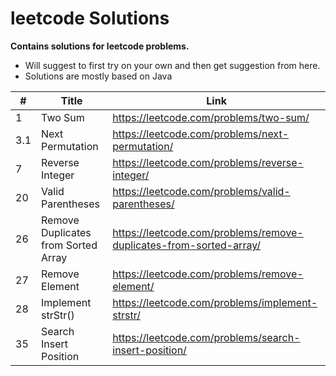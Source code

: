 # leetcode Solutions
**Contains solutions for leetcode problems.**

 - Will suggest to first try on your own and then get suggestion from here. 
 - Solutions are mostly based on Java

| #   | Title | Link |
|-----| ----- | ---- |
 | 1   |Two Sum|https://leetcode.com/problems/two-sum/|
| 3.1 |Next Permutation|https://leetcode.com/problems/next-permutation/|
| 7   |Reverse Integer|https://leetcode.com/problems/reverse-integer/|
| 20  |Valid Parentheses|https://leetcode.com/problems/valid-parentheses/|
 | 26  |Remove Duplicates from Sorted Array|https://leetcode.com/problems/remove-duplicates-from-sorted-array/|
| 27  |Remove Element|https://leetcode.com/problems/remove-element/|
| 28  |Implement strStr()|https://leetcode.com/problems/implement-strstr/|
| 35  |Search Insert Position|https://leetcode.com/problems/search-insert-position/|
